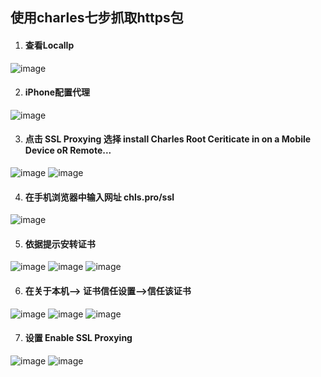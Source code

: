 ## 使用charles七步抓取https包
1. #### 查看LocalIp
![image](charles_img/1.png)

2.  #### iPhone配置代理
![image](charles_img/2.jpeg)

3.  #### 点击 SSL Proxying 选择 install Charles Root Ceriticate in on a Mobile Device oR Remote...

![image](charles_img/3.png)
![image](charles_img/4.png)

4. #### 在手机浏览器中输入网址 chls.pro/ssl
![image](charles_img/5.jpeg)

5. #### 依据提示安转证书
![image](charles_img/6.jpeg)
![image](charles_img/7.jpeg)
![image](charles_img/8.jpeg)

6. #### 在关于本机--> 证书信任设置-->信任该证书
![image](charles_img/9.jpeg)
![image](charles_img/10.jpeg)
![image](charles_img/11.jpeg)

7. #### 设置 Enable SSL Proxying
![image](charles_img/12.png)
![image](charles_img/13.png)
